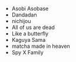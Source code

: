 - Asobi Asobase
- Dandadan
- nichijou
- All of us are dead
- Like a butterfly
- Kaguya Sama
- matcha made in heaven
- Spy X Family